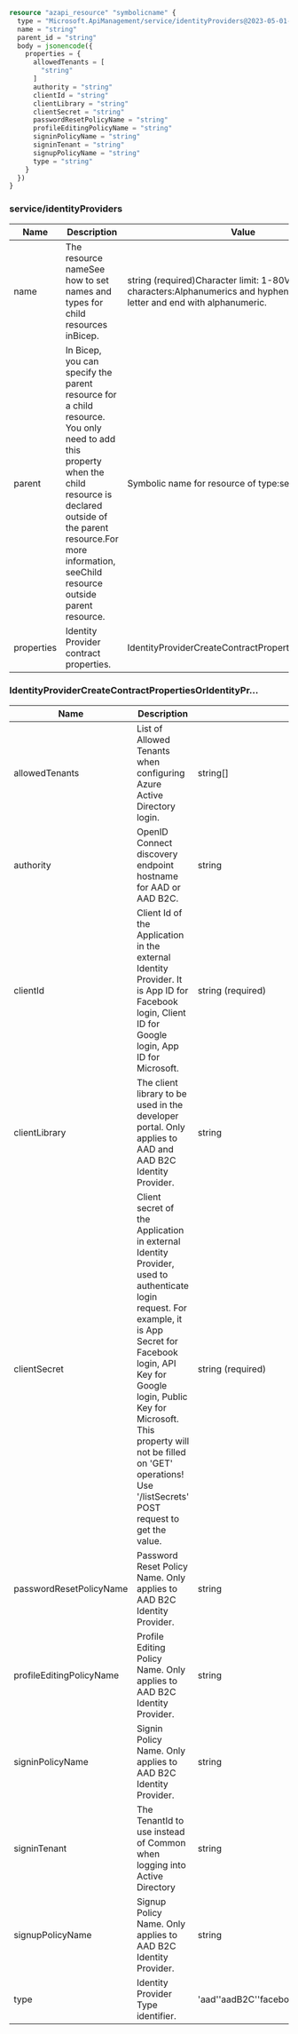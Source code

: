 ```terraform
resource "azapi_resource" "symbolicname" {
  type = "Microsoft.ApiManagement/service/identityProviders@2023-05-01-preview"
  name = "string"
  parent_id = "string"
  body = jsonencode({
    properties = {
      allowedTenants = [
        "string"
      ]
      authority = "string"
      clientId = "string"
      clientLibrary = "string"
      clientSecret = "string"
      passwordResetPolicyName = "string"
      profileEditingPolicyName = "string"
      signinPolicyName = "string"
      signinTenant = "string"
      signupPolicyName = "string"
      type = "string"
    }
  })
}

```

### service/identityProviders

| Name | Description | Value |
|-|-|-|
| name | The resource nameSee how to set names and types for child resources inBicep. | string (required)Character limit: 1-80Valid characters:Alphanumerics and hyphens.Start with letter and end with alphanumeric. |
| parent | In Bicep, you can specify the parent resource for a child resource. You only need to add this property when the child resource is declared outside of the parent resource.For more information, seeChild resource outside parent resource. | Symbolic name for resource of type:service |
| properties | Identity Provider contract properties. | IdentityProviderCreateContractPropertiesOrIdentityPr... |


### IdentityProviderCreateContractPropertiesOrIdentityPr...

| Name | Description | Value |
|-|-|-|
| allowedTenants | List of Allowed Tenants when configuring Azure Active Directory login. | string[] |
| authority | OpenID Connect discovery endpoint hostname for AAD or AAD B2C. | string |
| clientId | Client Id of the Application in the external Identity Provider. It is App ID for Facebook login, Client ID for Google login, App ID for Microsoft. | string (required) |
| clientLibrary | The client library to be used in the developer portal. Only applies to AAD and AAD B2C Identity Provider. | string |
| clientSecret | Client secret of the Application in external Identity Provider, used to authenticate login request. For example, it is App Secret for Facebook login, API Key for Google login, Public Key for Microsoft. This property will not be filled on 'GET' operations! Use '/listSecrets' POST request to get the value. | string (required) |
| passwordResetPolicyName | Password Reset Policy Name. Only applies to AAD B2C Identity Provider. | string |
| profileEditingPolicyName | Profile Editing Policy Name. Only applies to AAD B2C Identity Provider. | string |
| signinPolicyName | Signin Policy Name. Only applies to AAD B2C Identity Provider. | string |
| signinTenant | The TenantId to use instead of Common when logging into Active Directory | string |
| signupPolicyName | Signup Policy Name. Only applies to AAD B2C Identity Provider. | string |
| type | Identity Provider Type identifier. | 'aad''aadB2C''facebook''google''microsoft''twitter' |


